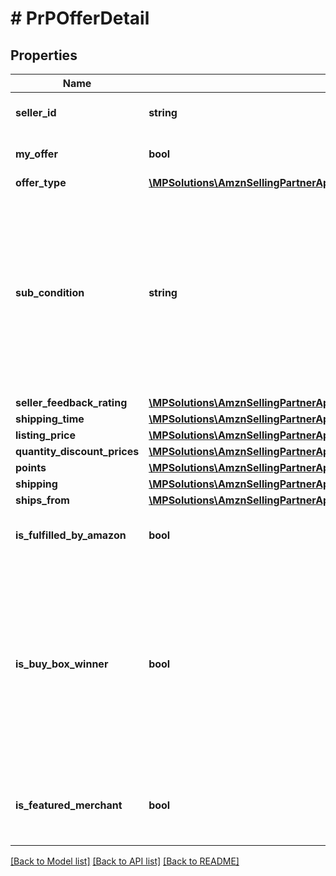 # # PrPOfferDetail

## Properties

Name | Type | Description | Notes
------------ | ------------- | ------------- | -------------
**seller_id** | **string** | The seller identifier for the offer. | [optional]
**my_offer** | **bool** | When true, this is the seller&#39;s offer. | [optional]
**offer_type** | [**\MPSolutions\AmznSellingPartnerApi\Models\ProductPricing\PrPOfferCustomerType**](PrPOfferCustomerType.md) |  | [optional]
**sub_condition** | **string** | The subcondition of the item. Subcondition values: New, Mint, Very Good, Good, Acceptable, Poor, Club, OEM, Warranty, Refurbished Warranty, Refurbished, Open Box, or Other. |
**seller_feedback_rating** | [**\MPSolutions\AmznSellingPartnerApi\Models\ProductPricing\PrPSellerFeedbackType**](PrPSellerFeedbackType.md) |  | [optional]
**shipping_time** | [**\MPSolutions\AmznSellingPartnerApi\Models\ProductPricing\PrPDetailedShippingTimeType**](PrPDetailedShippingTimeType.md) |  |
**listing_price** | [**\MPSolutions\AmznSellingPartnerApi\Models\ProductPricing\PrPMoneyType**](PrPMoneyType.md) |  |
**quantity_discount_prices** | [**\MPSolutions\AmznSellingPartnerApi\Models\ProductPricing\PrPQuantityDiscountPriceType[]**](PrPQuantityDiscountPriceType.md) |  | [optional]
**points** | [**\MPSolutions\AmznSellingPartnerApi\Models\ProductPricing\PrPPoints**](PrPPoints.md) |  | [optional]
**shipping** | [**\MPSolutions\AmznSellingPartnerApi\Models\ProductPricing\PrPMoneyType**](PrPMoneyType.md) |  |
**ships_from** | [**\MPSolutions\AmznSellingPartnerApi\Models\ProductPricing\PrPShipsFromType**](PrPShipsFromType.md) |  | [optional]
**is_fulfilled_by_amazon** | **bool** | When true, the offer is fulfilled by Amazon. |
**is_buy_box_winner** | **bool** | When true, the offer is currently in the Buy Box. There can be up to two Buy Box winners at any time per ASIN, one that is eligible for Prime and one that is not eligible for Prime. | [optional]
**is_featured_merchant** | **bool** | When true, the seller of the item is eligible to win the Buy Box. | [optional]

[[Back to Model list]](../../README.md#models) [[Back to API list]](../../README.md#endpoints) [[Back to README]](../../README.md)
